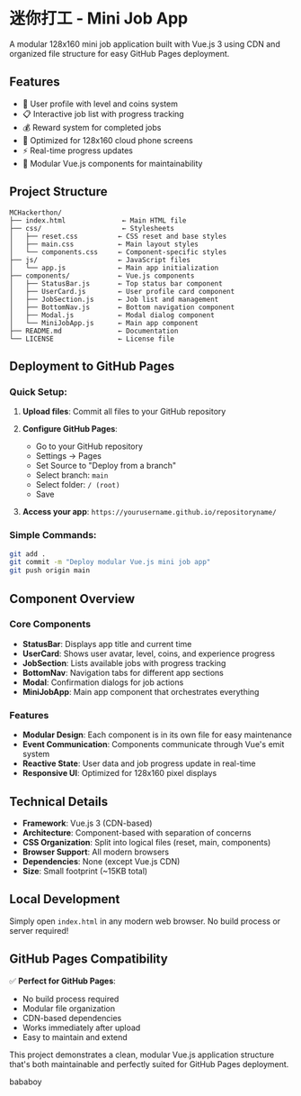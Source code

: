# 迷你打工 - Mini Job App

A modular 128x160 mini job application built with Vue.js 3 using CDN and organized file structure for easy GitHub Pages deployment.

## Features

- 👤 User profile with level and coins system
- 📋 Interactive job list with progress tracking
- 💰 Reward system for completed jobs
- 📱 Optimized for 128x160 cloud phone screens
- ⚡ Real-time progress updates
- 🎯 Modular Vue.js components for maintainability

## Project Structure

```
MCHackerthon/
├── index.html              ← Main HTML file
├── css/                    ← Stylesheets
│   ├── reset.css          ← CSS reset and base styles
│   ├── main.css           ← Main layout styles
│   └── components.css     ← Component-specific styles
├── js/                    ← JavaScript files
│   └── app.js             ← Main app initialization
├── components/            ← Vue.js components
│   ├── StatusBar.js       ← Top status bar component
│   ├── UserCard.js        ← User profile card component
│   ├── JobSection.js      ← Job list and management
│   ├── BottomNav.js       ← Bottom navigation component
│   ├── Modal.js           ← Modal dialog component
│   └── MiniJobApp.js      ← Main app component
├── README.md              ← Documentation
└── LICENSE                ← License file
```

## Deployment to GitHub Pages

### Quick Setup:
1. **Upload files**: Commit all files to your GitHub repository
2. **Configure GitHub Pages**:
   - Go to your GitHub repository
   - Settings → Pages 
   - Set Source to "Deploy from a branch"
   - Select branch: `main`
   - Select folder: `/ (root)`
   - Save

3. **Access your app**: `https://yourusername.github.io/repositoryname/`

### Simple Commands:
```bash
git add .
git commit -m "Deploy modular Vue.js mini job app"
git push origin main
```

## Component Overview

### Core Components
- **StatusBar**: Displays app title and current time
- **UserCard**: Shows user avatar, level, coins, and experience progress
- **JobSection**: Lists available jobs with progress tracking
- **BottomNav**: Navigation tabs for different app sections
- **Modal**: Confirmation dialogs for job actions
- **MiniJobApp**: Main app component that orchestrates everything

### Features
- **Modular Design**: Each component is in its own file for easy maintenance
- **Event Communication**: Components communicate through Vue's emit system
- **Reactive State**: User data and job progress update in real-time
- **Responsive UI**: Optimized for 128x160 pixel displays

## Technical Details

- **Framework**: Vue.js 3 (CDN-based)
- **Architecture**: Component-based with separation of concerns
- **CSS Organization**: Split into logical files (reset, main, components)
- **Browser Support**: All modern browsers
- **Dependencies**: None (except Vue.js CDN)
- **Size**: Small footprint (~15KB total)

## Local Development

Simply open `index.html` in any modern web browser. No build process or server required!

## GitHub Pages Compatibility

✅ **Perfect for GitHub Pages**:
- No build process required
- Modular file organization
- CDN-based dependencies
- Works immediately after upload
- Easy to maintain and extend

This project demonstrates a clean, modular Vue.js application structure that's both maintainable and perfectly suited for GitHub Pages deployment.

bababoy
